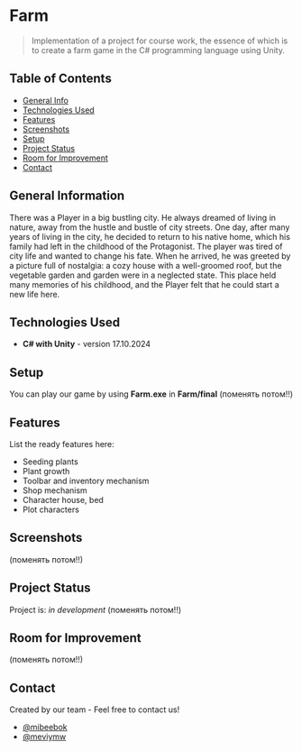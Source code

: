 # Farm
>Implementation of a project for course work, the essence of which is to create a farm game in the C# programming language using Unity.
## Table of Contents
* [General Info](#general-information)
* [Technologies Used](#technologies-used)
* [Features](#features)
* [Screenshots](#screenshots)
* [Setup](#setup)
* [Project Status](#project-status)
* [Room for Improvement](#room-for-improvement)
* [Contact](#contact)


## General Information
There was a Player in a big bustling city. He always dreamed of living in nature, away from the hustle and bustle of city streets. One day, after many years of living in the city, he decided to return to his native home, which his family had left in the childhood of the Protagonist. The player was tired of city life and wanted to change his fate.
When he arrived, he was greeted by a picture full of nostalgia: a cozy house with a well-groomed roof, but the vegetable garden and garden were in a neglected state. This place held many memories of his childhood, and the Player felt that he could start a new life here.


## Technologies Used
- **C# with Unity** - version 17.10.2024

## Setup
You can play our game by using **Farm.exe** in **Farm/final** (поменять потом!!)

## Features
List the ready features here:
- Seeding plants
- Plant growth
- Toolbar and inventory mechanism
- Shop mechanism
- Character house, bed
- Plot characters

## Screenshots
(поменять потом!!)

## Project Status
Project is: _in development_
(поменять потом!!)

## Room for Improvement
(поменять потом!!)

## Contact
Created by our team - Feel free to contact us!
- [@mibeebok](https://github.com/mibeebok)
- [@meviymw](https://github.com/meviymw)
